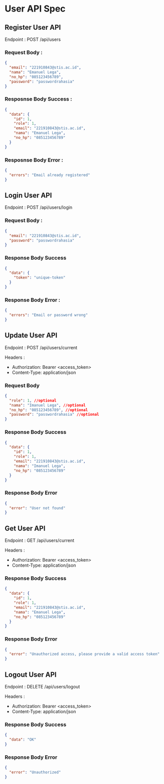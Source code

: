 # User API Spec

## Register User API

Endpoint : POST /api/users

### Request Body :

```json
{
  "email": "221910843@stis.ac.id",
  "nama": "Emanuel Lega",
  "no_hp": "085123456789",
  "password": "passwordrahasia"
}
```

### Resposnse Body Success :

```json
{
  "data": {
    "id": 1,
    "role": 1,
    "email": "221910843@stis.ac.id",
    "nama": "Emanuel Lega",
    "no_hp": "085123456789"
  }
}
```

### Resposnse Body Error :

```json
{
  "errors": "Email already registered"
}
```

## Login User API

Endpoint : POST /api/users/login

### Request Body :

```json
{
  "email": "221910843@stis.ac.id",
  "password": "passwordrahasia"
}
```

### Response Body Success

```json
{
  "data": {
    "token": "unique-token"
  }
}
```

### Response Body Error :

```json
{
  "errors": "Email or password wrong"
}
```

## Update User API

Endpoint : POST /api/users/current

Headers :

- Authorization: Bearer <access_token>
- Content-Type: application/json

### Request Body

```json
{
  "role": 1, //optional
  "nama": "Imanuel Lega", //optional
  "no_hp": "085123456789", //optional
  "password": "passwordrahasia" //optional
}
```

### Response Body Success

```json
{
  "data": {
    "id": 1,
    "role": 1,
    "email": "221910843@stis.ac.id",
    "nama": "Imanuel Lega",
    "no_hp": "085123456789"
  }
}
```

### Response Body Error

```json
{
  "error": "User not found"
}
```

## Get User API

Endpoint : GET /api/users/current

Headers :

- Authorization: Bearer <access_token>
- Content-Type: application/json

### Response Body Success

```json
{
  "data": {
    "id": 1,
    "role": 1,
    "email": "221910843@stis.ac.id",
    "nama": "Emanuel Lega",
    "no_hp": "085123456789"
  }
}
```

### Response Body Error

```json
{
  "error": "Unauthorized access, please provide a valid access token"
}
```

## Logout User API

Endpoint : DELETE /api/users/logout

Headers :

- Authorization: Bearer <access_token>
- Content-Type: application/json

### Response Body Success

```json
{
  "data": "OK"
}
```

### Response Body Error

```json
{
  "error": "Unauthorized"
}
```
